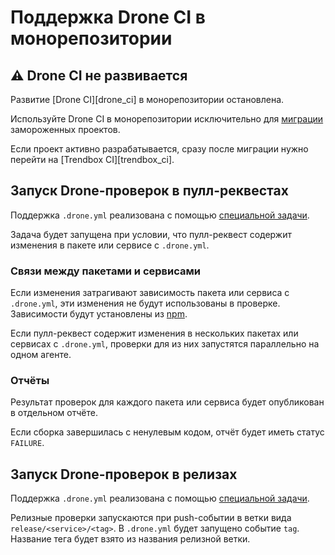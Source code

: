 # Поддержка Drone CI в монорепозитории

## :warning: Drone CI не развивается

Развитие [Drone CI][drone_ci] в монорепозитории остановлена.

Используйте Drone CI в монорепозитории исключительно для [миграции][migrate_manual] замороженных проектов.

Если проект активно разрабатывается, сразу после миграции нужно перейти на [Trendbox CI][trendbox_ci].

## Запуск Drone-проверок в пулл-реквестах

Поддержка `.drone.yml` реализована с помощью [специальной задачи][drone_job].

Задача будет запущена при условии, что пулл-реквест содержит изменения в пакете или сервисе с `.drone.yml`.

### Связи между пакетами и сервисами

Если изменения затрагивают зависимость пакета или сервиса с `.drone.yml`, эти изменения не будут использованы в проверке.  Зависимости будут установлены из [npm].

Если пулл-реквест содержит изменения в нескольких пакетах или сервисах с `.drone.yml`, проверки для из них запустятся параллельно на одном агенте.

### Отчёты 

Результат проверок для каждого пакета или сервиса будет опубликован в отдельном отчёте.

Если сборка завершилась с ненулевым кодом, отчёт будет иметь статус `FAILURE`.

## Запуск Drone-проверок в релизах

Поддержка `.drone.yml` реализована с помощью [специальной задачи][drone_job_release].

Релизные проверки запускаются при push-событии в ветки вида `release/<service>/<tag>`. В `.drone.yml` будет запущено событие `tag`. Название тега будет взято из названия релизной ветки.

[drone_job]: https://a.yandex-team.ru/arc_vcs/frontend/.trendbox.yml?rev=2a60932b4050572363e8fd1ae81bd69008b3634c#L198-209
[drone_job_release]: https://a.yandex-team.ru/arc_vcs/frontend/.trendbox.yml?rev=2a60932b4050572363e8fd1ae81bd69008b3634c#L180-197
[npm]: https://wiki.yandex-team.ru/npm/
[migrate_manual]: ../how-to/migrate/from-drone.md
